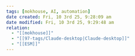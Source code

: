```yaml
---
tags: [mokhouse, AI, automation]
date created: Fri, 10 3rd 25, 9:28:09 am
date modified: Fri, 10 3rd 25, 9:29:48 am
relation:
  - "[[mokhouse]]"
  - "[[97-tags/Claude-desktop|Claude-desktop]]"
  - "[[ESM]]"
---
```

